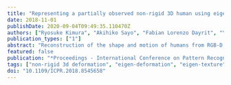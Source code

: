 ```yaml
---
title: "Representing a partially observed non-rigid 3D human using eigen-texture and eigen-deformation"
date: 2018-11-01
publishDate: 2020-09-04T09:49:35.110470Z
authors: ["Ryosuke Kimura", "Akihiko Sayo", "Fabian Lorenzo Dayrit", "Yuta Nakashima", "Hiroshi Kawasaki", "Ambrosio Blanco", "Katsushi Ikeuchi"]
publication_types: ["1"]
abstract: "Reconstruction of the shape and motion of humans from RGB-D is a challenging problem, receiving much attention in recent years. Recent approaches for full-body reconstruction use a statistic shape model, which is built upon accurate full-body scans of people in skin-tight clothes, to complete invisible parts due to occlusion. Such a statistic model may still be fit to an RGB-D measurement with loose clothes but cannot describe its deformations, such as clothing wrinkles. Observed surfaces may be reconstructed precisely from actual measurements, while we have no cues for unobserved surfaces. For full-body reconstruction with loose clothes, we propose to use lower dimensional embeddings of texture and deformation referred to as eigen-texturing and eigen-deformation, to reproduce views of even unobserved surfaces. Provided a full-body reconstruction from a sequence of partial measurements as 3D meshes, the texture and deformation of each triangle are then embedded using eigen-decomposition. Combined with neural-network-based coefficient regression, our method synthesizes the texture and deformation from arbitrary viewpoints. We evaluate our method using simulated data and visually demonstrate how our method works on real data."
featured: false
publication: "*Proceedings - International Conference on Pattern Recognition (ICPR)*"
tags: ["non-rigid 3d deformation", "eigen-deformation", "eigen-texture", "human motion capture", "sensing"]
doi: "10.1109/ICPR.2018.8545658"
---
```


